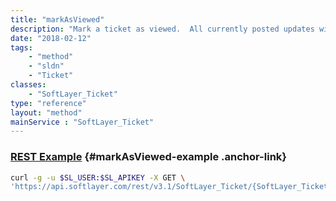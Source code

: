 ```yaml
---
title: "markAsViewed"
description: "Mark a ticket as viewed.  All currently posted updates will be marked as viewed. The lastViewedDate property will be updated to the current time. "
date: "2018-02-12"
tags:
    - "method"
    - "sldn"
    - "Ticket"
classes:
    - "SoftLayer_Ticket"
type: "reference"
layout: "method"
mainService : "SoftLayer_Ticket"
---
```


### [REST Example](#markAsViewed-example) <a href="/article/rest/"><i class="fas fa-question"></i></a> {#markAsViewed-example .anchor-link} 
```bash
curl -g -u $SL_USER:$SL_APIKEY -X GET \
'https://api.softlayer.com/rest/v3.1/SoftLayer_Ticket/{SoftLayer_TicketID}/markAsViewed'
```

